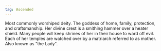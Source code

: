 ```yaml
---
tag: Ascended
---
```

Most commonly worshiped deity. The goddess of home, family, protection, and craftsmanship. Her divine crest is a smithing hammer over a heater shield. Many people will keep shrines of her in their house to ward off evil. Each of her temples are watched over by a matriarch referred to as mother. Also known as "the Lady".